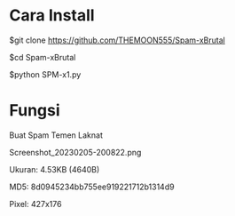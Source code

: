 # Cara Install

$git clone https://github.com/THEMOON555/Spam-xBrutal

$cd Spam-xBrutal

$python SPM-x1.py

# Fungsi
Buat Spam Temen Laknat


Screenshot_20230205-200822.png

Ukuran: 4.53KB (4640B)

MD5: 8d0945234bb755ee919221712b1314d9

Pixel: 427x176
